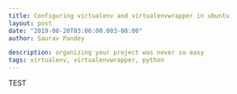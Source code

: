 ```yaml
---
title: Configuring virtualenv and virtualenvwrapper in ubuntu
layout: post
date: "2019-08-20T03:06:00.003-08:00"
author: Saurav Pandey

description: organizing your project was never so easy
tags: virtualenv, virtualenvwrapper, python
---
```

TEST